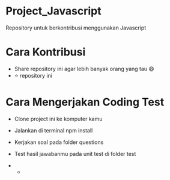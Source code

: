 # Project_Javascript
Repository untuk berkontribusi menggunakan Javascript

# Cara Kontribusi
- Share repository ini agar lebih banyak orang yang tau :smile:
- :star: repository ini

# Cara Mengerjakan Coding Test
- Clone project ini ke komputer kamu
- Jalankan di terminal npm install
- Kerjakan soal pada folder questions
- Test hasil jawabanmu pada unit test di folder test

- -
